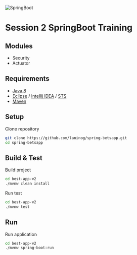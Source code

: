 ![SpringBoot](https://spring.io/img/homepage/icon-spring-boot.svg)

# Session 2 SpringBoot Training

## Modules

- Security
- Actuator

## Requirements

- [Java 8](http://www.oracle.com/technetwork/java/javase/downloads/jdk8-downloads-2133151.html)
- [Eclipse](https://www.eclipse.org/downloads/packages/) / [Intellij IDEA](https://www.jetbrains.com/idea/) / [STS](https://spring.io/tools)
- [Maven](https://maven.apache.org/download.cgi)

## Setup

Clone repository
``` bash
git clone https://github.com/laninog/spring-betsapp.git
cd spring-betsapp
```

## Build & Test

Build project
``` bash
cd best-app-v2
./mvnw clean install
```
Run test
``` bash
cd best-app-v2
./mvnw test
```

## Run

Run application
``` bash
cd best-app-v2
./mvnw spring-boot:run
```

